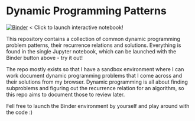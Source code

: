 # Dynamic Programming Patterns

[![Binder](https://mybinder.org/badge_logo.svg)](https://mybinder.org/v2/gh/philipp-kurz/dynamic_programming_patterns/HEAD?urlpath=lab/tree/DP_Problem_Patterns.ipynb) < Click to launch interactive notebook!

This repository contains a collection of common dynamic programming problem patterns, their recurrence relations and solutions.
Everything is found in the single Jupyter notebook, which can be launched with the Binder button above - try it out!

The repo mostly exists so that I have a sandbox environment where I can work document dynamic programming problems that I come across and their solutions from my browser. Dynamic programming is all about finding subproblems and figuring out the recurrence relation for an algorithm, so this repo aims to document those to review later.

Fell free to launch the Binder environment by yourself and play around with the code :)
